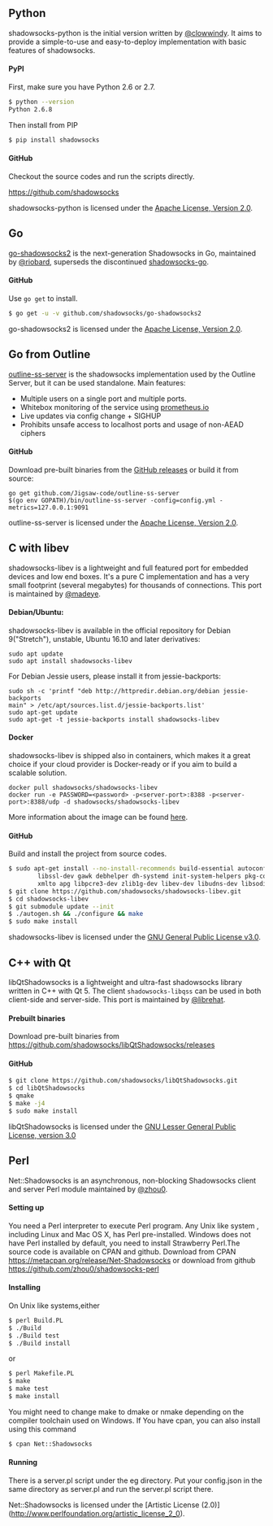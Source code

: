 ## Python

shadowsocks-python is the initial version written by [@clowwindy]. It aims to provide a simple-to-use and easy-to-deploy implementation with basic features of shadowsocks.

#### PyPI

First, make sure you have Python 2.6 or 2.7.

```bash
$ python --version
Python 2.6.8
```

Then install from PIP

```bash
$ pip install shadowsocks
```

#### GitHub

Checkout the source codes and run the scripts directly.

https://github.com/shadowsocks

shadowsocks-python is licensed under the [Apache License, Version 2.0](https://www.apache.org/licenses/LICENSE-2.0).

## Go

[go-shadowsocks2](https://github.com/shadowsocks/go-shadowsocks2) is the next-generation Shadowsocks in Go, maintained by [@riobard], superseds the discontinued [shadowsocks-go](https://github.com/shadowsocks/shadowsocks-go).

#### GitHub

Use `go get` to install.

```bash
$ go get -u -v github.com/shadowsocks/go-shadowsocks2
```

go-shadowsocks2 is licensed under the [Apache License, Version 2.0](https://www.apache.org/licenses/LICENSE-2.0).

## Go from Outline

[outline-ss-server](https://github.com/Jigsaw-Code/outline-ss-server) is the shadowsocks implementation used by the Outline Server, but it can be used standalone. Main features:
* Multiple users on a single port and multiple ports.
* Whitebox monitoring of the service using [prometheus.io](https://prometheus.io)
* Live updates via config change + SIGHUP
* Prohibits unsafe access to localhost ports and usage of non-AEAD ciphers

#### GitHub

Download pre-built binaries from the [GitHub releases](https://github.com/Jigsaw-Code/outline-ss-server/releases) or build it from source:
```
go get github.com/Jigsaw-code/outline-ss-server
$(go env GOPATH)/bin/outline-ss-server -config=config.yml -metrics=127.0.0.1:9091
```

outline-ss-server is licensed under the [Apache License, Version 2.0](https://www.apache.org/licenses/LICENSE-2.0).

## C with libev

shadowsocks-libev is a lightweight and full featured port for embedded devices
and low end boxes. It's a pure C implementation and has a very small footprint
(several megabytes) for thousands of connections. This port is maintained by [@madeye].

#### Debian/Ubuntu:

shadowsocks-libev is available in the official repository for Debian
9("Stretch"), unstable, Ubuntu 16.10 and later derivatives:

```
sudo apt update
sudo apt install shadowsocks-libev
```

For Debian Jessie users, please install it from jessie-backports:

```
sudo sh -c 'printf "deb http://httpredir.debian.org/debian jessie-backports
main" > /etc/apt/sources.list.d/jessie-backports.list'
sudo apt-get update
sudo apt-get -t jessie-backports install shadowsocks-libev
```

#### Docker

shadowsocks-libev is shipped also in containers, which makes it a great choice if your cloud provider is Docker-ready or if you aim to build a scalable solution.

```
docker pull shadowsocks/shadowsocks-libev
docker run -e PASSWORD=<password> -p<server-port>:8388 -p<server-port>:8388/udp -d shadowsocks/shadowsocks-libev
```

More information about the image can be found [here](https://github.com/shadowsocks/shadowsocks-libev/blob/master/docker/alpine/README.md).

#### GitHub

Build and install the project from source codes.

```bash
$ sudo apt-get install --no-install-recommends build-essential autoconf libtool \
        libssl-dev gawk debhelper dh-systemd init-system-helpers pkg-config asciidoc \
        xmlto apg libpcre3-dev zlib1g-dev libev-dev libudns-dev libsodium-dev libmbedtls-dev libc-ares-dev automake
$ git clone https://github.com/shadowsocks/shadowsocks-libev.git
$ cd shadowsocks-libev
$ git submodule update --init
$ ./autogen.sh && ./configure && make
$ sudo make install
```

shadowsocks-libev is licensed under the [GNU General Public License v3.0](https://www.gnu.org/copyleft/gpl.html).

## C++ with Qt

libQtShadowsocks is a lightweight and ultra-fast shadowsocks library written in C++ with Qt 5.
The client `shadowsocks-libqss` can be used in both client-side and server-side. This port
is maintained by [@librehat].

#### Prebuilt binaries

Download pre-built binaries from https://github.com/shadowsocks/libQtShadowsocks/releases

#### GitHub

```bash
$ git clone https://github.com/shadowsocks/libQtShadowsocks.git
$ cd libQtShadowsocks
$ qmake
$ make -j4
$ sudo make install
```
libQtShadowsocks is licensed under the [GNU Lesser General Public License, version 3.0](https://www.gnu.org/licenses/lgpl.html)

## Perl

Net::Shadowsocks is an asynchronous, non-blocking Shadowsocks client and server Perl module maintained by [@zhou0].

#### Setting up

You need a Perl interpreter to execute Perl program. Any Unix like system , including Linux and Mac OS X, has Perl pre-installed. Windows does not have Perl installed by default, you need to install Strawberry Perl.The source code is available on CPAN and github. Download from CPAN https://metacpan.org/release/Net-Shadowsocks or download from github https://github.com/zhou0/shadowsocks-perl

#### Installing

On Unix like systems,either

 ```bash
$ perl Build.PL
$ ./Build
$ ./Build test
$ ./Build install
```
or
```bash
$ perl Makefile.PL
$ make
$ make test
$ make install
```
You might need to change make to dmake or nmake depending on the compiler toolchain used on Windows. If You have cpan, you can also install using this command
```bash
$ cpan Net::Shadowsocks
```

#### Running

There is a server.pl script under the eg directory. Put your config.json in the same directory as server.pl and
run the server.pl script there.

Net::Shadowsocks is licensed under the [Artistic License (2.0)] (http://www.perlfoundation.org/artistic_license_2_0).


[@clowwindy]: https://github.com/clowwindy
[@cyfdecyf]: https://github.com/cyfdecyf
[@madeye]: https://github.com/madeye
[@librehat]: https://github.com/librehat
[@zhou0]: https://github.com/zhou0
[@riobard]: https://github.com/riobard
